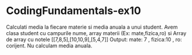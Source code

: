 # CodingFundamentals-ex10

Calculati media la fiecare materie si media anuala a unui student.
Avem clasa student cu campurile nume, array materii (Ex: mate,fizica,ro) si
Array de array cu notele [[7,8,5],[10,10,9],[5,4,7]]
Output: mate: 7 , fizica:10 , ro: corijent. Nu calculam media anuala.

